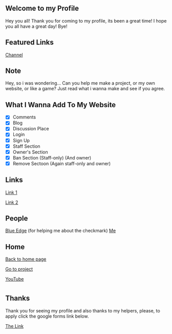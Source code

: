 ## Welcome to my Profile
Hey you all! Thank you for coming to my profile, its been a great time! I hope you all have a great day! Bye!

## Featured Links
[Channel](https://www.youtube.com/channel/UCQEThE5bmmkK1QiW6rX9Jjw)

## Note
Hey, so i was wondering... Can you help me make a project, or my own website, or like a game? Just read what i wanna make and see if you agree.

## What I Wanna Add To My Website
- [x] Comments
- [x] Blog
- [x] Discussion Place
- [x] Login
- [x] Sign Up
- [x] Staff Section
- [x] Owner's Section
- [x] Ban Section (Staff-only) (And owner)
- [x] Remove Sectoon (Again staff-only and owner)

## Links
[Link 1](https://www.youtube.com/channel/UCQEThE5bmmkK1QiW6rX9Jjw)

[Link 2](https://github.com/YTFactsGithub)

## People
[Blue Edge](https://github.com/blueedgetechno) (for helping me about the checkmark)
[Me](https://github.com/YTFactsGithub)

## Home
[Back to home page](https://github.com)

[Go to project](https://github.com/YTFactsGithub/YTFactsGithub)

[YouTube](https://www.youtube.com/channel/UCQEThE5bmmkK1QiW6rX9Jjw)

#
## Thanks
Thank you for seeing my profile and also thanks to my helpers, please, to apply click the google forms link below.

[The Link](https://docs.google.com/forms/u/6/d/1wqcsxQWSk2ie3TLVDecKvxGdxeCGaoGkfphxJ2aVZ1k)
